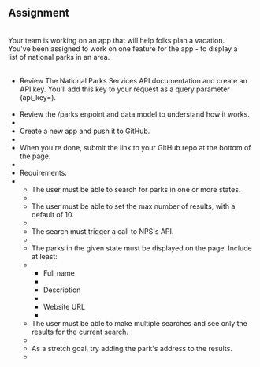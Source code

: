 <h2>Assignment</h2><br>
Your team is working on an app that will help folks plan a vacation. <br>
You've been assigned to work on one feature for the app - to display a <br>
list of national parks in an area.<br>
<br>
<ul>
<li>Review The National Parks Services API documentation and create an API key. You'll add this key to your request as a query parameter (api_key=).</li>
<br>
<li>Review the /parks enpoint and data model to understand how it works.<li>
<br>
<li>Create a new app and push it to GitHub.<li>
<br>
<li>When you're done, submit the link to your GitHub repo at the bottom of the page.<li>
<br>
<li>Requirements:<li><br>
<ul>
<li>The user must be able to search for parks in one or more states.<li><br>
<li>The user must be able to set the max number of results, with a default of 10.<li><br>
<li>The search must trigger a call to NPS's API.<li><br>
<li>The parks in the given state must be displayed on the page. Include at least:<li><br>
<ul>
<li>Full name<li><br>
<li>Description<li><br>
<li>Website URL<li><br>
</ul>
<li>The user must be able to make multiple searches and see only the results for the current search.<li><br>
<li>As a stretch goal, try adding the park's address to the results.<li><br>
</ul>
</ul>